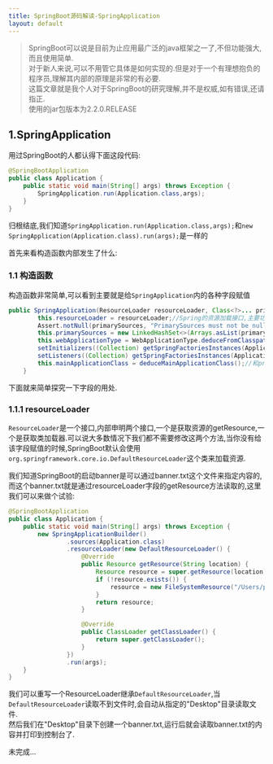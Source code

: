 ```yaml
---
title: SpringBoot源码解读-SpringApplication
layout: default
---
```


>SpringBoot可以说是目前为止应用最广泛的java框架之一了,不但功能强大,而且使用简单.  
对于新人来说,可以不用管它具体是如何实现的.但是对于一个有理想抱负的程序员,理解其内部的原理是非常的有必要.  
这篇文章就是我个人对于SpringBoot的研究理解,并不是权威,如有错误,还请指正.  
使用的jar包版本为2.2.0.RELEASE


## 1.SpringApplication

用过SpringBoot的人都认得下面这段代码:

``` java
@SpringBootApplication
public class Application {
    public static void main(String[] args) throws Exception {
        SpringApplication.run(Application.class,args);
    }
}
```
归根结底,我们知道```SpringApplication.run(Application.class,args);```和```new SpringApplication(Application.class).run(args);```是一样的

首先来看构造函数内部发生了什么:

### 1.1 构造函数

构造函数非常简单,可以看到主要就是给```SpringApplication```内的各种字段赋值

```java
public SpringApplication(ResourceLoader resourceLoader, Class<?>... primarySources) {
		this.resourceLoader = resourceLoader;//Spring的资源加载接口,主要功能就是提供统一的接口来访问磁盘资源和网络资源等各种io流,还有提供类加载器.
		Assert.notNull(primarySources, "PrimarySources must not be null");
		this.primarySources = new LinkedHashSet<>(Arrays.asList(primarySources));//SpringBoot的主类,注意这里不是main函数所在的类,而是@SpringBootApplication注解的类
		this.webApplicationType = WebApplicationType.deduceFromClasspath();//3是启动的应用类型
		setInitializers((Collection) getSpringFactoriesInstances(ApplicationContextInitializer.class));//
		setListeners((Collection) getSpringFactoriesInstances(ApplicationListener.class));
		this.mainApplicationClass = deduceMainApplicationClass();//和primarySource不同,这个才是main方法所在的类
	}
```

下面就来简单探究一下字段的用处.

### 1.1.1 resourceLoader

```ResourceLoader```是一个接口,内部申明两个接口,一个是获取资源的getResource,一个是获取类加载器.可以说大多数情况下我们都不需要修改这两个方法,当你没有给该字段赋值的时候,SpringBoot默认会使用```org.springframework.core.io.DefaultResourceLoader```这个类来加载资源.

我们知道SpringBoot的启动banner是可以通过banner.txt这个文件来指定内容的,而这个banner.txt就是通过resourceLoader字段的getResource方法读取的,这里我们可以来做个试验:
```java
@SpringBootApplication
public class Application {
    public static void main(String[] args) throws Exception {
        new SpringApplicationBuilder()
                .sources(Application.class)
                .resourceLoader(new DefaultResourceLoader() {
                    @Override
                    public Resource getResource(String location) {
                        Resource resource = super.getResource(location);
                        if (!resource.exists()) {
                            resource = new FileSystemResource("/Users/panmingjun/Desktop/" + location);
                        }
                        return resource;
                    }

                    @Override
                    public ClassLoader getClassLoader() {
                        return super.getClassLoader();
                    }
                })
                .run(args);
    }
}
```
我们可以重写一个ResourceLoader继承```DefaultResourceLoader```,当```DefaultResourceLoader```读取不到文件时,会自动从指定的"Desktop"目录读取文件.  
然后我们在"Desktop"目录下创建一个banner.txt,运行后就会读取banner.txt的内容并打印到控制台了.

未完成...